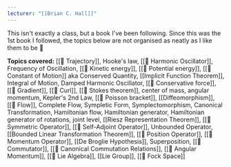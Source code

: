 ```yaml
---
lecturer: "[[Brian C. Hall]]"
---
```

This isn't exactly a class, but a book I've been following. Since this was the 1st book I followed, the topics below are not organised as neatly as I like them to be 😬

**Topics covered:** [[📘 Trajectory]], Hooke's law, [[📘 Harmonic Oscillator]], Frequency of Oscillation, [[📘 Kinetic energy]], [[📘 Potential energy]], [[📘 Constant of Motion]] aka Conserved Quantity, [[Implicit Function Theorem]], Integral of Motion, Damped Harmonic Oscillator, [[📘 Conservative force]], [[📘 Gradient]], [[📘 Curl]], [[📗 Stokes theorem]], center of mass, angular momentum, Kepler's 2nd Law, [[📘 Poisson bracket]], [[Diffeomorphism]], [[📘 Flow]], Complete Flow, Sympletic Form, Symplectomorphism, Canonical Transformation, Hamiltonian flow, Hamiltonian generator, Hamiltonian generator of rotations, joint level, [[Riesz Representation Theorem]], [[📘 Symmetric Operator]], [[📘 Self-Adjoint Operator]], Unbounded Operator, [[Bounded Linear Transformation Theorem]], [[📘 Position Operator]], [[📘 Momentum Operator]], [[De Broglie Hypothesis]], Superposition, [[📘 Commutator]], [[📘 Canonical Commutation Relations]], [[📘 Angular Momentum]], [[📘 Lie Algebra]], [[Lie Group]], [[📘 Fock Space]]
